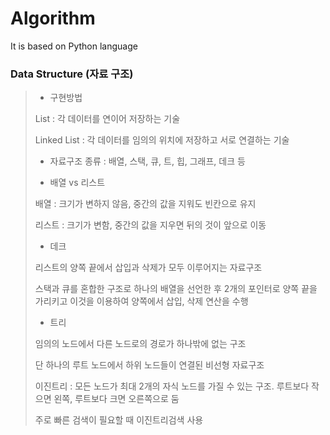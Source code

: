 # Algorithm
It is based on Python language

### Data Structure (자료 구조)
> - 구현방법
>
> List : 각 데이터를 연이어 저장하는 기술
>
> Linked List : 각 데이터를 임의의 위치에 저장하고 서로 연결하는 기술
>
> - 자료구조 종류 : 배열, 스택, 큐, 트, 힙, 그래프, 데크 등
>
> - 배열 vs 리스트
>
> 배열 : 크기가 변하지 않음, 중간의 값을 지워도 빈칸으로 유지
>
> 리스트 : 크기가 변함, 중간의 값을 지우면 뒤의 것이 앞으로 이동
>
> - 데크
> 
> 리스트의 양쪽 끝에서 삽입과 삭제가 모두 이루어지는 자료구조
>
> 스택과 큐를 혼합한 구조로 하나의 배열을 선언한 후 2개의 포인터로 양쪽 끝을 가리키고 이것을 이용하여 양쪽에서 삽입, 삭제 연산을 수행
> 
> - 트리
> 
> 임의의 노드에서 다른 노드로의 경로가 하나밖에 없는 구조
> 
> 단 하나의 루트 노드에서 하위 노드들이 연결된 비선형 자료구조 
> 
> 이진트리 : 모든 노드가 최대 2개의 자식 노드를 가질 수 있는 구조. 루트보다 작으면 왼쪽, 루트보다 크면 오른쪽으로 둠
>
> 주로 빠른 검색이 필요할 때 이진트리검색 사용
> 
